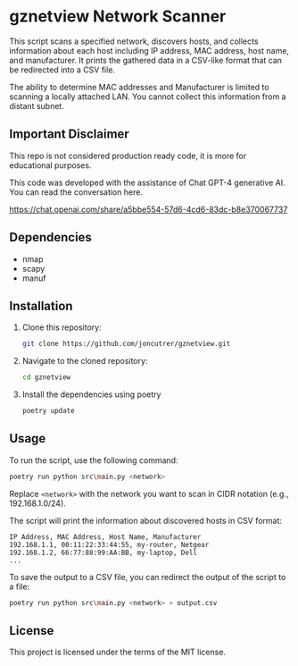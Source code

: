 # gznetview Network Scanner

This script scans a specified network, discovers hosts, and collects information about each host including IP address, MAC address, host name, and manufacturer. It prints the gathered data in a CSV-like format that can be redirected into a CSV file.

The ability to determine MAC addresses and Manufacturer is limited to scanning a locally attached LAN.  You cannot collect this information from a distant subnet.


## Important Disclaimer

This repo is not considered production ready code, it is more for educational purposes.

This code was developed with the assistance of Chat GPT-4 generative AI. You can read the conversation here.

https://chat.openai.com/share/a5bbe554-57d6-4cd6-83dc-b8e370067737

## Dependencies

- nmap
- scapy
- manuf

## Installation

1. Clone this repository:
   ```bash
   git clone https://github.com/joncutrer/gznetview.git
   ```

2. Navigate to the cloned repository:
   ```bash
   cd gznetview
   ```

3. Install the dependencies using poetry
   ```bash
   poetry update
   ```


## Usage

To run the script, use the following command:
```bash
poetry run python src\main.py <network>
```

Replace `<network>` with the network you want to scan in CIDR notation (e.g., 192.168.1.0/24).

The script will print the information about discovered hosts in CSV format:
```csv
IP Address, MAC Address, Host Name, Manufacturer
192.168.1.1, 00:11:22:33:44:55, my-router, Netgear
192.168.1.2, 66:77:88:99:AA:BB, my-laptop, Dell
...
```

To save the output to a CSV file, you can redirect the output of the script to a file:

```bash
poetry run python src\main.py <network> > output.csv
```


## License

This project is licensed under the terms of the MIT license.